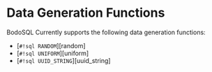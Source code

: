 #  Data Generation Functions

BodoSQL Currently supports the following data generation functions:

- [`#!sql RANDOM`][random]
- [`#!sql UNIFORM`][uniform]
- [`#!sql UUID_STRING`][uuid_string]
